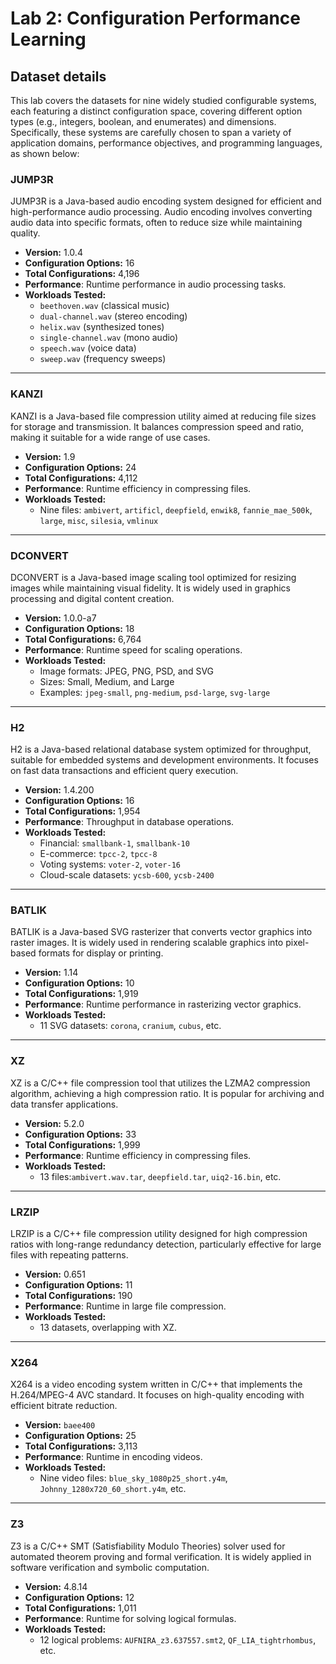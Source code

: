 # Lab 2: Configuration Performance Learning
## Dataset details
This lab covers the datasets for nine widely studied configurable systems, each featuring a distinct configuration space, covering different option types (e.g., integers,
boolean, and enumerates) and dimensions. Specifically, these systems are
carefully chosen to span a variety of application domains, performance objectives, and programming
languages, as shown below:

### **JUMP3R**
JUMP3R is a Java-based audio encoding system designed for efficient and high-performance audio processing. Audio encoding involves converting audio data into specific formats, often to reduce size while maintaining quality.  
- **Version:** 1.0.4  
- **Configuration Options:** 16  
- **Total Configurations:** 4,196  
- **Performance**: Runtime performance in audio processing tasks.
- **Workloads Tested:**  
  - `beethoven.wav` (classical music)  
  - `dual-channel.wav` (stereo encoding)  
  - `helix.wav` (synthesized tones)  
  - `single-channel.wav` (mono audio)  
  - `speech.wav` (voice data)  
  - `sweep.wav` (frequency sweeps)  

---

### **KANZI**
KANZI is a Java-based file compression utility aimed at reducing file sizes for storage and transmission. It balances compression speed and ratio, making it suitable for a wide range of use cases.  
- **Version:** 1.9  
- **Configuration Options:** 24  
- **Total Configurations:** 4,112  
- **Performance**: Runtime efficiency in compressing files.
- **Workloads Tested:**  
  - Nine files: `ambivert`, `artificl`, `deepfield`, `enwik8`, `fannie_mae_500k`, `large`, `misc`, `silesia`, `vmlinux`


---

### **DCONVERT**
DCONVERT is a Java-based image scaling tool optimized for resizing images while maintaining visual fidelity. It is widely used in graphics processing and digital content creation.  
- **Version:** 1.0.0-a7  
- **Configuration Options:** 18  
- **Total Configurations:** 6,764  
- **Performance**: Runtime speed for scaling operations.
- **Workloads Tested:**  
  - Image formats: JPEG, PNG, PSD, and SVG  
  - Sizes: Small, Medium, and Large  
  - Examples: `jpeg-small`, `png-medium`, `psd-large`, `svg-large`  

---

### **H2**
H2 is a Java-based relational database system optimized for throughput, suitable for embedded systems and development environments. It focuses on fast data transactions and efficient query execution.  
- **Version:** 1.4.200  
- **Configuration Options:** 16  
- **Total Configurations:** 1,954  
- **Performance**: Throughput in database operations.
- **Workloads Tested:**  
  - Financial: `smallbank-1`, `smallbank-10`  
  - E-commerce: `tpcc-2`, `tpcc-8`  
  - Voting systems: `voter-2`, `voter-16`  
  - Cloud-scale datasets: `ycsb-600`, `ycsb-2400`  

---

### **BATLIK**
BATLIK is a Java-based SVG rasterizer that converts vector graphics into raster images. It is widely used in rendering scalable graphics into pixel-based formats for display or printing.  
- **Version:** 1.14  
- **Configuration Options:** 10  
- **Total Configurations:** 1,919 
- **Performance**: Runtime performance in rasterizing vector graphics.
- **Workloads Tested:**  
  - 11 SVG datasets: `corona`, `cranium`, `cubus`, etc.
 

---

### **XZ**
XZ is a C/C++ file compression tool that utilizes the LZMA2 compression algorithm, achieving a high compression ratio. It is popular for archiving and data transfer applications.  
- **Version:** 5.2.0  
- **Configuration Options:** 33  
- **Total Configurations:** 1,999  
- **Performance**: Runtime efficiency in compressing files.
- **Workloads Tested:**  
  - 13 files:`ambivert.wav.tar`, `deepfield.tar`, `uiq2-16.bin`, etc.

---

### **LRZIP**
LRZIP is a C/C++ file compression utility designed for high compression ratios with long-range redundancy detection, particularly effective for large files with repeating patterns.  
- **Version:** 0.651  
- **Configuration Options:** 11  
- **Total Configurations:** 190  
- **Performance**: Runtime in large file compression.
- **Workloads Tested:**  
  - 13 datasets, overlapping with XZ. 

---

### **X264**
X264 is a video encoding system written in C/C++ that implements the H.264/MPEG-4 AVC standard. It focuses on high-quality encoding with efficient bitrate reduction.  
- **Version:** `baee400`  
- **Configuration Options:** 25  
- **Total Configurations:** 3,113 
- **Performance**: Runtime in encoding videos.
- **Workloads Tested:**  
  - Nine video files: `blue_sky_1080p25_short.y4m`, `Johnny_1280x720_60_short.y4m`, etc.


---

### **Z3**
Z3 is a C/C++ SMT (Satisfiability Modulo Theories) solver used for automated theorem proving and formal verification. It is widely applied in software verification and symbolic computation.  
- **Version:** 4.8.14  
- **Configuration Options:** 12  
- **Total Configurations:** 1,011  
- **Performance**: Runtime for solving logical formulas.
- **Workloads Tested:**  
  - 12 logical problems: `AUFNIRA_z3.637557.smt2`, `QF_LIA_tightrhombus`, etc. 






